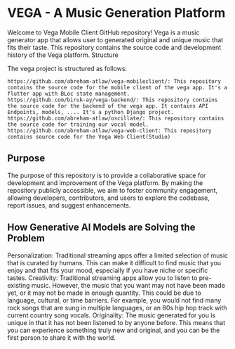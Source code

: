<h1>VEGA - A Music Generation Platform</h1>

Welcome to Vega Mobile Client GitHub repository! Vega is a music generator app that allows user to generated original and unique music that fits their taste. This repository contains the source code and development history of the Vega platform.
Structure

The vega project is structured as follows:

    https://github.com/abreham-atlaw/vega-mobileclient/: This repository contains the source code for the mobile client of the vega app. It's a flutter app with BLoc state management.
    https://github.com/biruk-ay/vega-backend/: This repository contains the source code for the backend of the vega app. It contains API Endpoints, models, .... It's a python Django project.
    https://github.com/abreham-atlaw/oscillate/: This repository contains the source code for training our vocal model.
    https://github.com/abreham-atlaw/vega-web-client: This repository contains source code for the Vega Web Client(Studio)


<h2>Purpose</h2>

The purpose of this repository is to provide a collaborative space for development and improvement of the Vega platform. By making the repository publicly accessible, we aim to foster community engagement, allowing developers, contributors, and users to explore the codebase, report issues, and suggest enhancements.



<h2>How Generative AI Models are Solving the Problem</h2>

Personalization: Traditional streaming apps offer a limited selection of music that is curated by humans. This can make it difficult to find music that you enjoy and that fits your mood, especially if you have niche or specific tastes.
Creativity: Traditional streaming apps allow you to listen to pre-existing music. However, the music that you want may not have been made yet, or it may not be made in enough quantity. This could be due to language, cultural, or time barriers. For example, you would not find many rock songs that are sung in multiple languages, or an 80s hip hop track with current country song vocals.
Originality: The music generated for you is unique in that it has not been listened to by anyone before. This means that you can experience something truly new and original, and you can be the first person to share it with the world.

